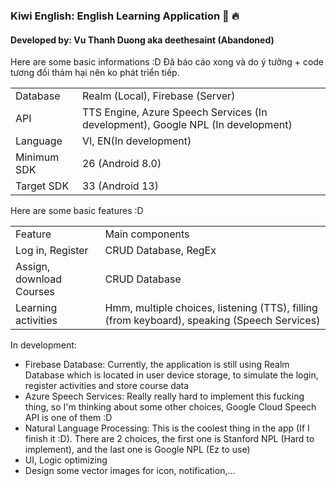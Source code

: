 # <h3>Kiwi English: English Learning Application :construction: :fire:</h2>
<h4>Developed by: Vu Thanh Duong aka deethesaint (Abandoned)</h4>
Here are some basic informations :D
Đã báo cáo xong và do ý tưởng + code tương đối thảm hại nên ko phát triển tiếp.
<table>
<tr>
<td>Database</td>
<td>Realm (Local), Firebase (Server)</td>
</tr>
<tr>
<td>API</td>
<td>TTS Engine, Azure Speech Services (In development), Google NPL (In development)</td>
</tr>
<tr>
<td>Language</td>
<td>VI, EN(In development)</td>
</tr>
<tr>
<td>Minimum SDK</td>
<td>26 (Android 8.0)</td>
</tr>
<tr>
<td>Target SDK</td>
<td>33 (Android 13)</td>
</tr>
</table>

Here are some basic features :D
<table>
<tr>
<td>Feature</td>
<td>Main components</td></tr>
<tr>

<td>Log in, Register</td>
<td>CRUD Database, RegEx</td>
</tr>
<tr>
<td>Assign, download Courses</td>
<td>CRUD Database</td>
</tr>
<tr>
<td>Learning activities</td>
<td>Hmm, multiple choices, listening (TTS), filling (from keyboard), speaking (Speech Services)</td>
</tr>
</table>
In development:
<ul>
<li>Firebase Database: Currently, the application is still using Realm Database which is located in user device storage, to simulate the login, register activities and store course data</li>
<li>Azure Speech Services: Really really hard to implement this fucking thing, so I'm thinking about some other choices, Google Cloud Speech API is one of them :D</li>
<li>Natural Language Processing: This is the coolest thing in the app (If I finish it :D). There are 2 choices, the first one is Stanford NPL (Hard to implement), and the last one is Google NPL (Ez to use)</li>
<li>UI, Logic optimizing</li>
<li>Design some vector images for icon, notification,...</li>
</ul>
